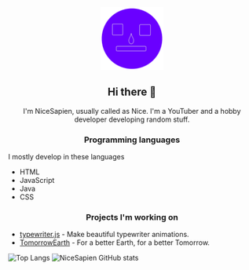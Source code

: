 <div align="center">
  <img width="128px" src="NiceSapien_round.png" alt="Nice" />

  ## Hi there 👋
  I'm NiceSapien, usually called as Nice. I'm a YouTuber and a hobby developer developing random stuff.

</div>

### <div align="center">Programming languages</div>
I mostly develop in these languages
- HTML
- JavaScript
- Java
- CSS

### <div align="center">Projects I'm working on</div>
- [typewriter.js](https://github.com/nicesapien/typewriter.js) - Make beautiful typewriter animations.
- [TomorrowEarth](https://tomorrowearth.netlify.app) - For a better Earth, for a better Tomorrow.

![Top Langs](https://github-readme-stats.vercel.app/api/top-langs/?username=nicesapien&layout=compact&theme=github_dark)
![NiceSapien GitHub stats](https://github-readme-stats.vercel.app/api?username=nicesapien&show_icons=true&theme=github_dark)